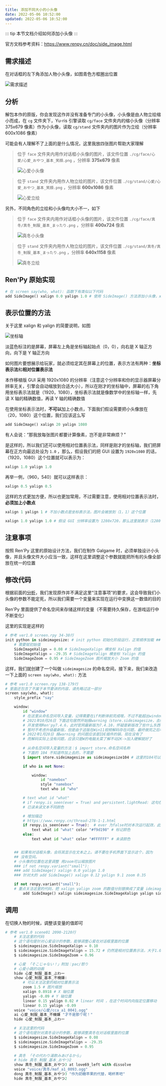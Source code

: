 ```yaml
---
title: 添加不同大小的小头像
date: 2022-05-06 10:52:00
updated: 2022-05-06 10:52:00
---
```


::: tip
本节文档介绍如何添加小头像
:::

官方文档参考资料：https://www.renpy.cn/doc/side_image.html

## 需求描述

在对话框的左下角添加人物小头像，如图青色方框圈出位置

![需求描述](/Doc/images/renpy/添加大小不同的小头像/需求描述.png)

## 分析

解包本作的原版，你会发现这作并没有准备专门的小头像，小头像是由人物立绘缩小而成，在 `cg` 文件夹下，Yu-ris 引擎读取 `cg/face` 文件夹内的缩小头像（分辨率 375x679 像素）作为小头像，读取 `cg/stand` 文件夹内的图片作为立绘（分辨率 600x1086 像素）

可能会有人理解不了上面的是什么情况，这里我放四张图片帮助大家理解

> 位于 `face` 文件夹内用作对话框小头像的图片，该文件位置 `./cg/face/心愛/心愛_おやつ_基本_笑顔.png` ，分辨率 **375x679** 像素
>
> ![心爱小头像](/Doc/images/renpy/添加大小不同的小头像/心爱小头像.png)

> 位于 `stand` 文件夹内用作人物立绘的图片，该文件位置 `./cg/stand/心愛/心愛_おやつ_基本_笑顔.png` ，分辨率 **600x1086** 像素
>
> ![心爱立绘](/Doc/images/renpy/添加大小不同的小头像/心爱立绘.png)
>


另外，不同角色的立绘和小头像均大小不一，如下

> 位于 `face` 文件夹内用作对话框小头像的图片，该文件位置 `./cg/face/真冬/真冬_制服_基本_まったり.png` ，分辨率 **400x724** 像素
>
> ![真冬小头像](/Doc/images/renpy/添加大小不同的小头像/真冬小头像.png)

> 位于 `stand` 文件夹内用作人物立绘的图片，该文件位置 `./cg/stand/真冬/真冬_制服_基本_まったり.png` ，分辨率 **640x1158** 像素
>
> ![真冬立绘](/Doc/images/renpy/添加大小不同的小头像/真冬立绘.png)

## Ren'Py 原始实现

```python
# 在 screen say(who, what): 函数下有类似以下代码
add SideImage() xalign 0.0 yalign 1.0 # 使用 SideImage() 方法添加小头像，x 轴位置 0.0，y 轴位置 1.0
```

## 表示位置的方法

关于这里 xalign 和 yalign 的简要说明，如图

![坐标轴](/Doc/images/renpy/添加大小不同的小头像/坐标轴.png)

淡蓝色标注的是屏幕，屏幕左上角是坐标轴起始点（0，0），向右是 X 轴正方向，向下是 Y 轴正方向

如何图片要想展示给玩家，就必须给定其在屏幕上的位置，表示方法有两种：**坐标表示法**和**相对位置表示法**

本作移植版 GUI 采用 1920x1080 的分辨率（注意这个分辨率和你的显示器屏幕分辨率无关，引擎会自动缩放到合适大小），所以在刚才的坐标轴中，屏幕的右下角用坐标表示法就是（1920，1080），坐标表示法就是像数学中的坐标轴一样，先读 X 轴的精确数值，再读 Y 轴的精确数值

在使用坐标表示法时，**不可以**加上小数点，下面我们假设需要把小头像放在（20，1080）这个位置，我们应该这么写

```python
add SideImage() xalign 20 yalign 1080
```

有人会说：“那我放每张图片都要计算像素，岂不是非常麻烦？”

是这样的，所以我们还可以使用相对位置表示法，同样是刚才的坐标轴，我们把屏幕在正方向最远处设为 `1.0` ，那么，假设我们的把 GUI 设置为 `1920x1080` 的话，（1920，1080）这个位置就可以表示为：

```python
xalign 1.0 yalign 1.0
```

再举一例，（960，540）就可以这样表示：

```python
xalign 0.5 yalign 0.5
```

这样的方式更加方便，所以也更加常用，不过需要注意，使用相对位置表示法时，**必须加上小数点**

```python
xalign 1 yalign 1 # 不加小数点是坐标表示法，图片会被放到（1，1）这个位置

xalign 1.0 yalign 1.0 # 假设 GUI 分辨率设置为 1280x720，那么这里就表示（1280，720）这个位置
```

## 注意事项

按照 Ren'Py 这里的原始设计方法，我们在制作 Galgame 时，必须单独设计小头像，并且头像文件大小应当一致，这样在这里调整这个参数就能把所有的头像全部放在统一的位置

## 修改代码

根据前面的[分析](##分析)，我们发现原作并不满足这里“注意事项”的要求，这会导致我们小头像的参数不能定死，所以我们需要一个变量来实现在运行中变换这一数值的目的

Ren'Py 里面提供了命名空间来存储这样的变量（不需要持久保存，在游戏运行中不断变化）

这里的实现是这样的

```python
# 参考 ver1.0 screen.rpy 34-38行
init python in sideimagesize: # init python 初始化阶段运行，正常顺序加载 ## in sideimagesize 在命名空间 sideimagesize 中
    # 需要赋初始值
    SideImageXalign = 0.08 # SideImageXalign 横坐标 Xalign 的值
    SideImageYalign = -29.35 # SideImageYalign 横坐标 Yalign 的值
    SideImageZoom = 0.95 # SideImageZoom 图片缩放大小 Zoom 的值
```

这样，我们就创建了一个叫做 `sideimagesize` 的命名空间，接下来，我们来改造一下上面的 `screen say(who, what):` 方法

```python
# 参考 ver1.0 screen.rpy 138-179行
# 里面还包含了不属于本节要讲的内容，请先略过这一部分
screen say(who, what):
    style_prefix "say"

    window:
        id "window"
        # 在这里从命名空间导入变量，记得需要在if判断体前完成哦，不过不能超出window部分
        # 2021年10月26日 下面这句居然开始报warning（store.sideimagesize，去store就好，但是跑不起来）了，但是store不能去，去了就炸
        # 开发使用Ren'py7.4.6，此时官网最新版为7.4.10，怀疑是新版改了些什么东西
        # 暂时不考虑升级最新版，但是由于这版在Win11视频解码存在问题，最终做完之后考虑上下最新版
        # 2022年1月28日 报warning 的问题应该是IDE插件的锅，现在没有了
        # 而解码实际上没有问题，应该只是W的电脑太菜了解不动2K->加入硬解就好了
        
        # 从命名空间导入变量的方法：$ import store.命名空间名称
        # 下面的 104 不知道咋加上去的，不需要
        $ import store.sideimagesize as sideimagesize104 # 这里的104可以删掉，没有实际意义，估计是什么时候 IDE 抽风了的原因

        if who is not None:

            window:
                id "namebox"
                style "namebox"
                text who id "who"

        # text what id "what"
        # if renpy.is_seen(ever = True) and persistent.lightRead: 这句在移动端似乎不起作用？
        # 已读未读文本不同颜色

        # 增加描边
        # https://www.renpy.cn/thread-278-1-1.html
        if renpy.is_seen(ever = True):  # ever 为false时对本次运行起效，此处需要对过去所有阅读起效
            text what id "what" color "#f9d198" # 标记颜色
        else:
            text what id "what" color "#FFFFFF" # 未读颜色


    ## 如果有对话框头像，会将其显示在文本之上。请不要在手机界面下显示这个，因为
    ## 没有空间。
    # 小头像的位置在这里调整 用zoom可以缩放图片
    ### if not renpy.variant("small"):
    ### add SideImage() xalign 0.0 yalign 1.0
    ### 针对大的 add SideImage() xalign 0.12 yalign 9.1 zoom 0.35

    if not renpy.variant("small"):
	# 重点关注这里的代码，把 xalign yalign zoom 的数值分别替换成了变量 ideimagesize.SideImageXalign ，sideimagesize.SideImageYalign ， sideimagesize.SideImageZoom，这样我们就实现了小头像的动态位置调整
        add SideImage() xalign sideimagesize.SideImageXalign yalign sideimagesize.SideImageYalign zoom sideimagesize.SideImageZoom
```

## 调用

在切换人物的时候，调整该变量的值即可

```python
# 参考 ver1.0 scene01 2090-2120行
	# 关注这里的代码
    # 这个语句是针对心爱设计的参数，能够调整心爱在对话框里面的位置
    $ sideimagesize.SideImageXalign = 0.10
    $ sideimagesize.SideImageYalign = 15.72 # 仍然是相对位置表示法，大于1.0时以1.0所在轴的数值做参考，比如这里的偏移位置就是 （1080x15.72=16977.6px），这里的数值可以通过多次调整参数测试出来
    $ sideimagesize.SideImageZoom = 0.96

    # 心爱 「そこじゃない！」附加：pac/怒り
    # 心爱小跳的动画
    hide 心愛_制服_基本_ぶわー
    show 心愛_制服_基本_不機嫌:
        # 可以关注这里的相对位置表示法
        zoom 1.5 # 图片缩放
        xalign 0.8918 # X 轴位置
        yalign -0.09 # Y 轴位置
        linear 0.15 yalign 0.02 # linear 时间 ，在这个时间内向指定位置移动
        linear 0.15 yalign -0.09
    voice "voice/心愛/cca_a1_0041.ogg"
    ai 心愛_制服_基本_不機嫌 "才不是那个呢！"
    hide 心愛_制服_基本_ぶわー

    # 关注这里的代码
    # 这个语句是针对真冬设计的参数，能够调整真冬在对话框里面的位置
    $ sideimagesize.SideImageXalign = 0.08
    $ sideimagesize.SideImageYalign = -29.35
    $ sideimagesize.SideImageZoom = 0.95

    # 真冬 「その代わり湯飲みあげるから」
    # hide 真冬_制服_基本_おやつ2
    show 真冬_制服_基本_おやつ3 at love69_left with dissolve
    voice "voice/真冬/maf_a1_0093.ogg"
    dong 真冬_制服_基本_おやつ3 "作为奶糖苹果的代替，喝杯茶吧"
    hide 真冬_制服_基本_おやつ2

```


